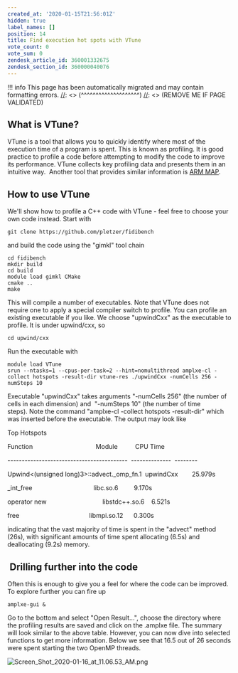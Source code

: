 ```yaml
---
created_at: '2020-01-15T21:56:01Z'
hidden: true
label_names: []
position: 14
title: Find execution hot spots with VTune
vote_count: 0
vote_sum: 0
zendesk_article_id: 360001332675
zendesk_section_id: 360000040076
---
```



[//]: <> (REMOVE ME IF PAGE VALIDATED)
[//]: <> (vvvvvvvvvvvvvvvvvvvv)
!!! info
    This page has been automatically migrated and may contain formatting errors.
[//]: <> (^^^^^^^^^^^^^^^^^^^^)
[//]: <> (REMOVE ME IF PAGE VALIDATED)
## What is VTune?

VTune is a tool that allows you to quickly identify where most of the
execution time of a program is spent. This is known as profiling. It is
good practice to profile a code before attempting to modify the code to
improve its performance. VTune collects key profiling data and presents
them in an intuitive way.  Another tool that provides similar
information is [ARM
MAP](https://support.nesi.org.nz/hc/en-gb/articles/360000930396-Profiler-ARM-MAP).

## How to use VTune

We'll show how to profile a C++ code with VTune - feel free to choose
your own code instead. Start with 

    git clone https://github.com/pletzer/fidibench

and build the code using the "gimkl" tool chain

    cd fidibench
    mkdir build
    cd build
    module load gimkl CMake
    cmake ..
    make

This will compile a number of executables. Note that VTune does not
require one to apply a special compiler switch to profile. You can
profile an existing executable if you like. We choose "upwindCxx" as the
executable to profile. It is under upwind/cxx, so

    cd upwind/cxx

Run the executable with 

    module load VTune
    srun --ntasks=1 --cpus-per-task=2 --hint=nomultithread amplxe-cl -collect hotspots -result-dir vtune-res ./upwindCxx -numCells 256 -numSteps 10

Executable "upwindCxx" takes arguments "-numCells 256" (the number of
cells in each dimension) and  "-numSteps 10" (the number of time
steps). Note the command "amplxe-cl -collect hotspots -result-dir" which
was inserted before the executable. The output may look like

Top Hotspots

Function                                    Module          CPU Time

------------------------------------------  --------------  --------

Upwind&lt;(unsigned long)3&gt;::advect.\_omp\_fn.1  upwindCxx       
25.979s

\_int\_free                                   libc.so.6         9.170s

operator new                                libstdc++.so.6    6.521s

free                                        libmpi.so.12      0.300s

indicating that the vast majority of time is spent in the "advect"
method (26s), with significant amounts of time spent allocating (6.5s)
and deallocating (9.2s) memory. 

##  Drilling further into the code

Often this is enough to give you a feel for where the code can be
improved. To explore further you can fire up 

    amplxe-gui &

Go to the bottom and select "Open Result...", choose the directory where
the profiling results are saved and click on the .amplxe file. The
summary will look similar to the above table. However, you can now dive
into selected functions to get more information. Below we see that 16.5
out of 26 seconds were spent starting the two OpenMP threads.    
  

![Screen\_Shot\_2020-01-16\_at\_11.06.53\_AM.png](../../../assets/images/Screen_Shot_2020-01-16_at_11.06.53_AM.png_0.name_me.png) 

 
